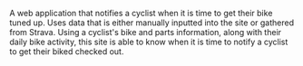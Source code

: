 A web application that notifies a cyclist when it is time to get their bike tuned up. Uses data that is either manually inputted into the site or gathered from Strava. Using a cyclist's bike and parts information, along with their daily bike activity, this site is able to know when it is time to notify a cyclist to get their biked checked out.
